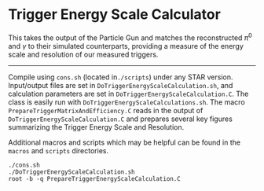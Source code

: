 # Trigger Energy Scale Calculator

This takes the output of the Particle Gun and matches the reconstructed $\pi^{0}$ and $\gamma$ to their simulated counterparts, providing a measure of the energy scale and resolution of our measured triggers.

---

Compile using `cons.sh` (located in`./scripts`) under any STAR version. Input/output files are set in `DoTriggerEnergyScaleCalculation.sh`, and calculation parameters are set in `DoTriggerEnergyScaleCalculation.C`. The class is easily run with `DoTriggerEnergyScaleCalculations.sh`. The macro `PrepareTriggerMatrixAndEfficiency.C` reads in the output of `DoTriggerEnergyScaleCalculation.C` and prepares several key figures summarizing the Trigger Energy Scale and Resolution.

Additional macros and scripts which may be helpful can be found in the `macros` and `scripts` directories.

```
./cons.sh
./DoTriggerEnergyScaleCalculation.sh
root -b -q PrepareTriggerEnergyScaleCalculation.C
```
